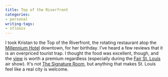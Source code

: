 ```yaml
---
title: Top of the Riverfront
categories:
- personal
writing-tags:
- stlouis
---
```


I took Kristan to the Top of the Riverfront, the rotating restaurant atop the [Millennium Hotel][1] downtown, for her birthday.  I've heard a few reviews that it is an overpriced tourist trap.  I thought the food was excellent, though, and the [view][2] is worth a premium regardless (especially during the [Fair
St. Louis][3] air show).  It's not [The Signature
Room][4], but anything that makes St. Louis feel like a real city is welcome.

   [1]: http://www.millennium-hotels.com/
   [2]: http://www.copthorne.com.sg/vtour/stlouis/14.gif
   [3]: http://www.fairstlouis.com/
   [4]: http://www.signatureroom.com/
